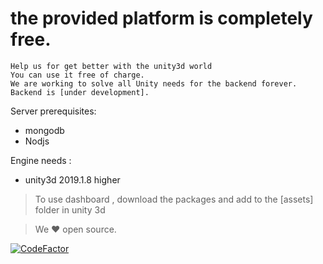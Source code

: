 # the provided platform is completely free.

    Help us for get better with the unity3d world
    You can use it free of charge.
    We are working to solve all Unity needs for the backend forever.
    Backend is [under development].
    
    
Server prerequisites:

* mongodb
* Nodjs

Engine needs :
* unity3d 2019.1.8 higher

> To use dashboard ,  download the packages and add to the [assets] folder in unity 3d

> We ❤️  open source.
 
 
 [![CodeFactor](https://www.codefactor.io/repository/github/chilligames/chilligames_sdk/badge)](https://www.codefactor.io/repository/github/chilligames/chilligames_sdk)




